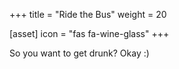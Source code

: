 +++
title = "Ride the Bus"
weight = 20

[asset]
  icon = "fas fa-wine-glass"
+++

So you want to get drunk? Okay :)